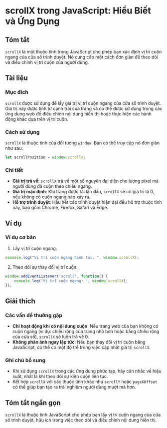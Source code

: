 <!--
Meta Description: # scrollX trong JavaScript: Hiểu Biết và Ứng Dụng ## Tóm tắt `scrollX` là một thuộc tính trong JavaScript cho phép bạn xác định vị trí cuộn ngang của ...
Meta Keywords: cuộn, scrollx, trí, ngang, của
-->

# scrollX trong JavaScript: Hiểu Biết và Ứng Dụng

## Tóm tắt
`scrollX` là một thuộc tính trong JavaScript cho phép bạn xác định vị trí cuộn ngang của cửa sổ trình duyệt. Nó cung cấp một cách đơn giản để theo dõi và điều chỉnh vị trí cuộn của người dùng.

## Tài liệu
### Mục đích
`scrollX` được sử dụng để lấy giá trị vị trí cuộn ngang của cửa sổ trình duyệt. Giá trị này được tính từ cạnh trái của trang và có thể được sử dụng trong các ứng dụng web để điều chỉnh nội dung hiển thị hoặc thực hiện các hành động khác dựa trên vị trí cuộn.

### Cách sử dụng
`scrollX` là thuộc tính của đối tượng `window`. Bạn có thể truy cập nó đơn giản như sau:

```javascript
let scrollPosition = window.scrollX;
```

### Chi tiết
- **Giá trị trả về**: `scrollX` trả về một số nguyên đại diện cho lượng pixel mà người dùng đã cuộn theo chiều ngang.
- **Giá trị mặc định**: Khi trang được tải lần đầu, `scrollX` sẽ có giá trị là 0, nếu không có cuộn ngang nào xảy ra.
- **Hỗ trợ trình duyệt**: Hầu hết các trình duyệt hiện đại đều hỗ trợ thuộc tính này, bao gồm Chrome, Firefox, Safari và Edge.

## Ví dụ
### Ví dụ cơ bản
1. Lấy vị trí cuộn ngang:
```javascript
console.log("Vị trí cuộn ngang hiện tại: ", window.scrollX);
```

2. Theo dõi sự thay đổi vị trí cuộn:
```javascript
window.addEventListener('scroll', function() {
    console.log("Vị trí cuộn ngang: ", window.scrollX);
});
```

## Giải thích
### Các vấn đề thường gặp
- **Chỉ hoạt động khi có nội dung cuộn**: Nếu trang web của bạn không có cuộn ngang (ví dụ: chiều rộng của trang nhỏ hơn hoặc bằng chiều rộng của cửa sổ), `scrollX` sẽ luôn trả về 0.
- **Không phản ánh ngay lập tức**: Nếu bạn thay đổi vị trí cuộn bằng JavaScript, có thể có một độ trễ trong việc cập nhật giá trị `scrollX`.

### Ghi chú bổ sung
- Khi sử dụng `scrollX` trong các ứng dụng phức tạp, hãy cân nhắc về hiệu suất, nhất là khi theo dõi sự kiện cuộn liên tục.
- Kết hợp `scrollX` với các thuộc tính khác như `scrollY` hoặc `pageXOffset` có thể giúp bạn tạo ra trải nghiệm người dùng mượt mà hơn.

## Tóm tắt ngắn gọn
`scrollX` là thuộc tính JavaScript cho phép bạn lấy vị trí cuộn ngang của cửa sổ trình duyệt, hữu ích trong việc theo dõi và điều chỉnh nội dung hiển thị.